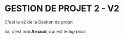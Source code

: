 # GESTION DE PROJET 2 - V2 
 C'est la v2 de la Gestion de projet 

 Ici, c'est moi **Arnaud**, qui est le _big boss_
